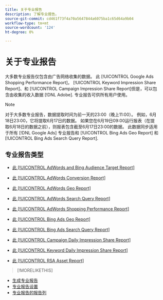 ```yaml
---
title: 关于专业报告
description: 了解专业报告。
source-git-commit: cd461f73f4a70a5647844a6075ba1c65d64a9b04
workflow-type: tm+mt
source-wordcount: '124'
ht-degree: 0%

---
```


# 关于专业报告

大多数专业报告仅包含由广告网络收集的数据。 此 [!UICONTROL Google Ads Shopping Performance Report]， [!UICONTROL Keyword Impression Share Report]、和 [!UICONTROL Campaign Impression Share Report]但是，可以包含由收集的收入数据 [!DNL Adobe]. 专业报告可供所有用户使用。

>[!NOTE]
>
>对于大多数专业报告，数据提取时间为前一天的23:00（晚上11:00）。 例如，6月18日23:00，它将提取6月17日的数据。 如果您在6月19日09:00运行报表（在提取6月18日的数据之前），则报表包含截至6月17日23:00的数据。 此数据同步适用于所有 [!DNL Google Ads] 专业报告和 [!UICONTROL Bing Ads Geo Report] 和 [!UICONTROL Bing Ads Search Query Report].

## 专业报告类型

* [此 [!UICONTROL AdWords and Bing Audience Target Report]](/help/search-social-commerce/reports/management/specialty/adwords-bing-audience-target-report.md)

* [此 [!UICONTROL AdWords Conversion Report]](/help/search-social-commerce/reports/management/specialty/adwords-conversion-report.md)

* [此 [!UICONTROL AdWords Geo Report]](/help/search-social-commerce/reports/management/specialty/adwords-geo-report.md)

* [此 [!UICONTROL AdWords Search Query Report]](/help/search-social-commerce/reports/management/specialty/adwords-search-query-report.md)

* [此 [!UICONTROL AdWords Shopping Performance Report]](/help/search-social-commerce/reports/management/specialty/adwords-shopping-performance-report.md)

* [此 [!UICONTROL Bing Ads Geo Report]](/help/search-social-commerce/reports/management/specialty/bing-ads-geo-report.md)

* [此 [!UICONTROL Bing Ads Search Query Report]](/help/search-social-commerce/reports/management/specialty/bing-ads-search-query-report.md)

* [此 [!UICONTROL Campaign Daily Impression Share Report]](/help/search-social-commerce/reports/management/specialty/campaign-daily-impression-share-report.md)

* [此 [!UICONTROL Keyword Daily Impression Share Report]](/help/search-social-commerce/reports/management/specialty/keyword-daily-impression-share-report.md)

* [此 [!UICONTROL RSA Asset Report]](/help/search-social-commerce/reports/management/specialty/rsa-asset-report.md)

>[!MORELIKETHIS]
* [生成专业报告](/help/search-social-commerce/reports/management/specialty/specialty-report-generate.md)
* [专业报告设置](/help/search-social-commerce/reports/management/specialty/specialty-report-settings.md)
* [专业报告的报告列](/help/search-social-commerce/reports/management/specialty/specialty-report-columns.md)


